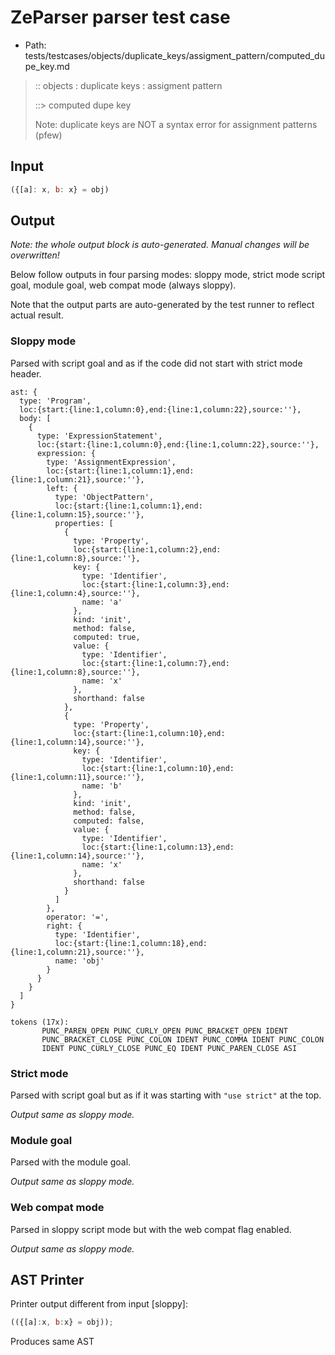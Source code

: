# ZeParser parser test case

- Path: tests/testcases/objects/duplicate_keys/assigment_pattern/computed_dupe_key.md

> :: objects : duplicate keys : assigment pattern
>
> ::> computed dupe key
>
> Note: duplicate keys are NOT a syntax error for assignment patterns (pfew)

## Input

`````js
({[a]: x, b: x} = obj)
`````

## Output

_Note: the whole output block is auto-generated. Manual changes will be overwritten!_

Below follow outputs in four parsing modes: sloppy mode, strict mode script goal, module goal, web compat mode (always sloppy).

Note that the output parts are auto-generated by the test runner to reflect actual result.

### Sloppy mode

Parsed with script goal and as if the code did not start with strict mode header.

`````
ast: {
  type: 'Program',
  loc:{start:{line:1,column:0},end:{line:1,column:22},source:''},
  body: [
    {
      type: 'ExpressionStatement',
      loc:{start:{line:1,column:0},end:{line:1,column:22},source:''},
      expression: {
        type: 'AssignmentExpression',
        loc:{start:{line:1,column:1},end:{line:1,column:21},source:''},
        left: {
          type: 'ObjectPattern',
          loc:{start:{line:1,column:1},end:{line:1,column:15},source:''},
          properties: [
            {
              type: 'Property',
              loc:{start:{line:1,column:2},end:{line:1,column:8},source:''},
              key: {
                type: 'Identifier',
                loc:{start:{line:1,column:3},end:{line:1,column:4},source:''},
                name: 'a'
              },
              kind: 'init',
              method: false,
              computed: true,
              value: {
                type: 'Identifier',
                loc:{start:{line:1,column:7},end:{line:1,column:8},source:''},
                name: 'x'
              },
              shorthand: false
            },
            {
              type: 'Property',
              loc:{start:{line:1,column:10},end:{line:1,column:14},source:''},
              key: {
                type: 'Identifier',
                loc:{start:{line:1,column:10},end:{line:1,column:11},source:''},
                name: 'b'
              },
              kind: 'init',
              method: false,
              computed: false,
              value: {
                type: 'Identifier',
                loc:{start:{line:1,column:13},end:{line:1,column:14},source:''},
                name: 'x'
              },
              shorthand: false
            }
          ]
        },
        operator: '=',
        right: {
          type: 'Identifier',
          loc:{start:{line:1,column:18},end:{line:1,column:21},source:''},
          name: 'obj'
        }
      }
    }
  ]
}

tokens (17x):
       PUNC_PAREN_OPEN PUNC_CURLY_OPEN PUNC_BRACKET_OPEN IDENT
       PUNC_BRACKET_CLOSE PUNC_COLON IDENT PUNC_COMMA IDENT PUNC_COLON
       IDENT PUNC_CURLY_CLOSE PUNC_EQ IDENT PUNC_PAREN_CLOSE ASI
`````

### Strict mode

Parsed with script goal but as if it was starting with `"use strict"` at the top.

_Output same as sloppy mode._

### Module goal

Parsed with the module goal.

_Output same as sloppy mode._

### Web compat mode

Parsed in sloppy script mode but with the web compat flag enabled.

_Output same as sloppy mode._

## AST Printer

Printer output different from input [sloppy]:

````js
(({[a]:x, b:x} = obj));
````

Produces same AST
